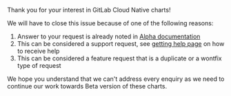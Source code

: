 Thank you for your interest in GitLab Cloud Native charts!

We will have to close this issue because of one of the following reasons:

1. Answer to your request is already noted in [Alpha documentation](https://gitlab.com/charts/helm.gitlab.io/blob/master/doc/architecture/alpha.md)
1. This can be considered a support request, see [getting help page](https://about.gitlab.com/getting-help/) on how to receive help
1. This can be considered a feature request that is a duplicate or a wontfix
type of request

We hope you understand that we can't address every enquiry as we need to
continue our work towards Beta version of these charts.
